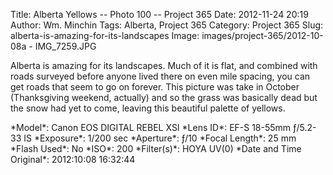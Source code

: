 Title: Alberta Yellows -- Photo 100 -- Project 365
Date: 2012-11-24 20:19
Author: Wm. Minchin
Tags: Alberta, Project 365
Category: Project 365
Slug: alberta-is-amazing-for-its-landscapes
Image: images/project-365/2012-10-08a - IMG_7259.JPG

Alberta is amazing for its landscapes. Much of it is flat, and combined
with roads surveyed before anyone lived there on even mile spacing, you
can get roads that seem to go on forever. This picture was take in
October (Thanksgiving weekend, actually) and so the grass was basically
dead but the snow had yet to come, leaving this beautiful palette of
yellows.

<div markdown=1 class="photo-infobox">
*Model*: Canon EOS DIGITAL REBEL XSI  
*Lens ID*: EF-S 18-55mm ƒ/5.2-33 IS  
*Exposure*: 1/200 sec  
*Aperture*: ƒ/10  
*Focal Length*: 25 mm  
*Flash Used*: No  
*ISO*: 200  
*Filter(s)*: HOYA UV(0)  
*Date and Time Original*: 2012:10:08 16:32:44
</div>

